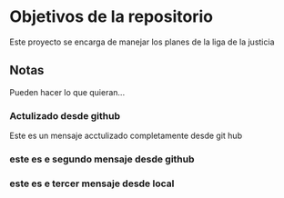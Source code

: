 # Objetivos de la repositorio

Este proyecto se encarga de manejar los planes de la liga de la justicia


## Notas
Pueden hacer lo que quieran...

### Actulizado desde github

Este es un mensaje acctulizado completamente desde git hub

### este es e segundo mensaje desde github


### este es e tercer mensaje desde local
